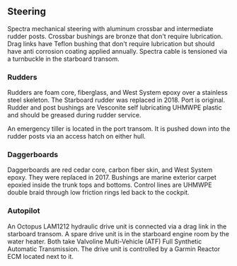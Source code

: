 ## Steering
Spectra mechanical steering with aluminum crossbar and intermediate rudder posts. Crossbar bushings are bronze that don't require lubrication. Drag links have Teflon bushing that don't require lubrication but should have anti corrosion coating applied annually. Spectra cable is tensioned via a turnbuckle in the starboard transom.
### Rudders
Rudders are foam core, fiberglass, and West System epoxy over a stainless steel skeleton. The Starboard rudder was replaced in 2018. Port is original. Rudder and post bushings are Vesconite self lubricating UHMWPE plastic and should be greased during rudder service. 

An emergency tiller is located in the port transom. It is pushed down into the rudder posts via an access hatch on either hull. 
### Daggerboards
Daggerboards are red cedar core, carbon fiber skin, and West System epoxy. They were replaced in 2017. Bushings are marine exterior carpet epoxied inside the trunk tops and bottoms. Control lines are UHMWPE double braid through low friction rings led back to the cockpit.
### Autopilot
An Octopus LAM1212 hydraulic drive unit is connected via a drag link in the starboard transom.  A spare drive unit is in the starboard engine room by the water heater. Both take Valvoline Multi-Vehicle (ATF) Full Synthetic Automatic Transmission. The drive unit is controlled by a Garmin Reactor ECM located next to it. 